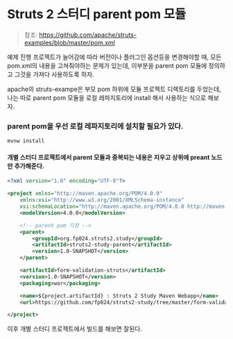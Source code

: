 # Struts 2 스터디 parent  pom 모듈

> 참조: https://github.com/apache/struts-examples/blob/master/pom.xml

예제 진행 프로젝트가 늘어감에 따라 버전이나 플러그인 옵션등을 변경해야할 때, 모든 pom.xml의 내용을 고쳐줘야하는 문제가 있는데, 이부분을 parent pom 모듈에 정의하고 그것을 가져다 사용하도록 하자.

apache의 struts-exampe은 부모 pom 하위에 모듈 프로젝트 디렉토리를 두었는데, 나는 따로 parent pom 모듈을 로컬 레파지토리에 install 해서 사용하는 식으로 해보자.

### parent pom을 우선 로컬 레파지토리에 설치할 필요가 있다.

```
mvnw install
```



#### 개별 스터디 프로젝트에서 parent 모듈과 중복되는 내용은 지우고 상위에 preant 노드만 추가해준다.

```xml
<?xml version="1.0" encoding="UTF-8"?>

<project xmlns="http://maven.apache.org/POM/4.0.0"
    xmlns:xsi="http://www.w3.org/2001/XMLSchema-instance"
    xsi:schemaLocation="http://maven.apache.org/POM/4.0.0 http://maven.apache.org/xsd/maven-4.0.0.xsd">
    <modelVersion>4.0.0</modelVersion>

    <!-- parent pom 지정 -->
    <parent> 
        <groupId>org.fp024.struts2.study</groupId>
        <artifactId>struts2-study-parent</artifactId>
        <version>1.0-SNAPSHOT</version>
    </parent>

    <artifactId>form-validation-struts</artifactId>
    <version>1.0-SNAPSHOT</version>
    <packaging>war</packaging>

    <name>${project.artifactId} : Struts 2 Study Maven Webapp</name>
    <url>https://github.com/fp024/struts2-study/tree/master/form-validation</url>

</project>

```

이후 개별 스터디 프로젝트에서 빌드를 해보면 잘된다.


